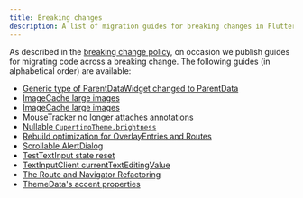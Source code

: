 ```yaml
---
title: Breaking changes
description: A list of migration guides for breaking changes in Flutter.
---
```


As described in the [breaking change policy][],
on occasion we publish guides for migrating code
across a breaking change.
The following guides (in alphabetical order) are
available:

* [Generic type of ParentDataWidget changed to ParentData][]
* [ImageCache large images][]
* [ImageCache large images][]
* [MouseTracker no longer attaches annotations][]
* [Nullable `CupertinoTheme.brightness`][]
* [Rebuild optimization for OverlayEntries and Routes][]
* [Scrollable AlertDialog][]
* [TestTextInput state reset][]
* [TextInputClient currentTextEditingValue][]
* [The Route and Navigator Refactoring][]
* [ThemeData's accent properties][]

[breaking change policy]: /docs/resources/compatibility
[Generic type of ParentDataWidget changed to ParentData]: /docs/release/breaking-changes/parent-data-widget-generic-type
[ImageCache large images]: /docs/release/breaking-changes/imagecache-large-images
[ImageCache and ImageProvider changes]: /docs/release/breaking-changes/image-cache-and-provider
[MouseTracker no longer attaches annotations]: /docs/release/breaking-changes/mouse-tracker-no-longer-attaches-annotations
[Nullable `CupertinoTheme.brightness`]: /docs/release/breaking-changes/nullable-cupertinothemedata-brightness
[Rebuild optimization for OverlayEntries and Routes]: /docs/release/breaking-changes/overlay-entry-rebuilds
[Scrollable AlertDialog]: /docs/release/breaking-changes/scrollable-alert-dialog
[TestTextInput state reset]: /docs/release/breaking-changes/test-text-input
[TextInputClient currentTextEditingValue]: /docs/release/breaking-changes/text-input-client-current-value
[The Route and Navigator Refactoring]: /docs/release/breaking-changes/route-navigator-refactoring
[ThemeData's accent properties]: /docs/release/breaking-changes/theme-data-accent-properties
